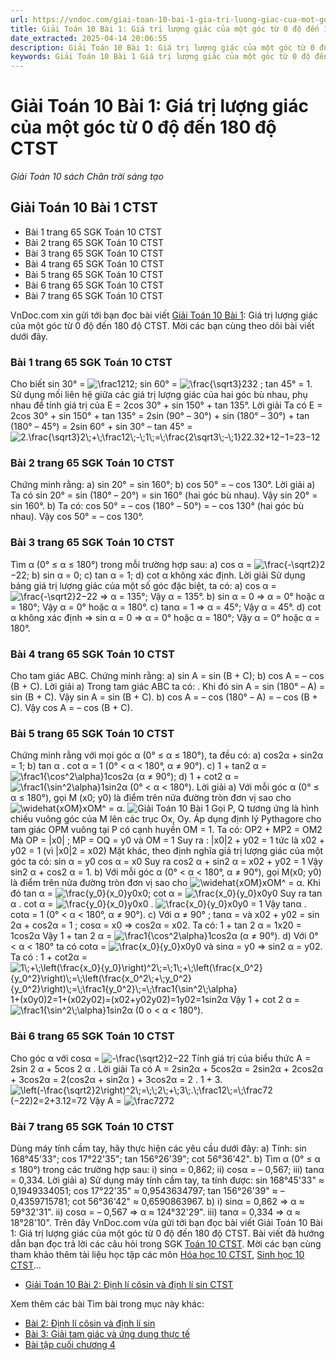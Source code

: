 ```yaml
---
url: https://vndoc.com/giai-toan-10-bai-1-gia-tri-luong-giac-cua-mot-goc-tu-0-do-den-180-do-ctst-275492
title: Giải Toán 10 Bài 1: Giá trị lượng giác của một góc từ 0 độ đến 180 độ CTST - Giải Toán 10 sách Chân trời sáng tạo - VnDoc.com
date_extracted: 2025-04-14 20:06:55
description: Giải Toán 10 Bài 1: Giá trị lượng giác của một góc từ 0 độ đến 180 độ CTST được VnDoc.com sưu tầm và xin gửi tới bạn đọc cùng tham khảo.
keywords: Giải Toán 10 Bài 1 Giá trị lượng giác của một góc từ 0 độ đến 180 độ CTST,Giải Toán 10 Bài 1,giải toán 10,toán 10,toán lớp 10,toán 10 bài 1,giá trị lượng giác
---
```


# Giải Toán 10 Bài 1: Giá trị lượng giác của một góc từ 0 độ đến 180 độ CTST
 _Giải Toán 10 sách Chân trời sáng tạo_
## Giải Toán 10 Bài 1 CTST
  * Bài 1 trang 65 SGK Toán 10 CTST
  * Bài 2 trang 65 SGK Toán 10 CTST
  * Bài 3 trang 65 SGK Toán 10 CTST
  * Bài 4 trang 65 SGK Toán 10 CTST
  * Bài 5 trang 65 SGK Toán 10 CTST
  * Bài 6 trang 65 SGK Toán 10 CTST
  * Bài 7 trang 65 SGK Toán 10 CTST

VnDoc.com xin gửi tới bạn đọc bài viết [Giải Toán 10 Bài 1](<https://vndoc.com/giai-toan-10-bai-1-gia-tri-luong-giac-cua-mot-goc-tu-0-do-den-180-do-ctst-275492>): Giá trị lượng giác của một góc từ 0 độ đến 180 độ CTST. Mời các bạn cùng theo dõi bài viết dưới đây.
### Bài 1 trang 65 SGK Toán 10 CTST
Cho biết sin 30° = ![\\frac12](https://i.vdoc.vn/data/image/blank.png)12; sin 60° = ![\\frac{\\sqrt3}2](https://i.vdoc.vn/data/image/blank.png)32 ; tan 45° = 1. Sử dụng mối liên hệ giữa các giá trị lượng giác của hai góc bù nhau, phụ nhau để tính giá trị của E = 2cos 30° + sin 150° + tan 135°.
Lời giải
Ta có E = 2cos 30° + sin 150° + tan 135°
= 2sin \(90° – 30°\) + sin \(180° – 30°\) + tan \(180° – 45°\)
= 2sin 60° + sin 30° – tan 45° = ![2.\\frac{\\sqrt3}2\\;+\\;\\frac12\\;-\\;1\\;=\\;\\frac{2\\sqrt3\\;-\\;1}2](https://i.vdoc.vn/data/image/blank.png)2.32+12−1=23−12
### Bài 2 trang 65 SGK Toán 10 CTST
Chứng minh rằng:
a\) sin 20° = sin 160°;
b\) cos 50° = – cos 130°.
Lời giải
a\) Ta có sin 20° = sin \(180° – 20°\) = sin 160° \(hai góc bù nhau\).
Vậy sin 20° = sin 160°.
b\) Ta có: cos 50° = – cos \(180° – 50°\) = – cos 130° \(hai góc bù nhau\).
Vậy cos 50° = – cos 130°.
### Bài 3 trang 65 SGK Toán 10 CTST
Tìm α \(0° ≤ α ≤ 180°\) trong mỗi trường hợp sau:
a\) cos α = ![\\frac{-\\sqrt2}2](https://i.vdoc.vn/data/image/blank.png)−22;
b\) sin α = 0;
c\) tan α = 1;
d\) cot α không xác định.
Lời giải
Sử dụng bảng giá trị lượng giác của một số góc đặc biệt, ta có:
a\) cos α = ![\\frac{-\\sqrt2}2](https://i.vdoc.vn/data/image/blank.png)−22 ⇒ α = 135°;
Vậy α = 135°.
b\) sin α = 0 ⇒ α = 0° hoặc α = 180°;
Vậy α = 0° hoặc α = 180°.
c\) tanα = 1 ⇒ α = 45°;
Vậy α = 45°.
d\) cot α không xác định ⇒ sin α = 0 ⇒ α = 0° hoặc α = 180°;
Vậy α = 0° hoặc α = 180°.
### Bài 4 trang 65 SGK Toán 10 CTST
Cho tam giác ABC. Chứng minh rằng:
a\) sin A = sin \(B + C\);
b\) cos A = – cos \(B + C\).
Lời giải
a\) Trong tam giác ABC ta có: .
Khi đó sin A = sin \(180° – A\) = sin \(B + C\).
Vậy sin A = sin \(B + C\).
b\) cos A = – cos \(180° – A\) = – cos \(B + C\).
Vậy cos A = – cos \(B + C\).
### Bài 5 trang 65 SGK Toán 10 CTST
Chứng minh rằng với mọi góc α \(0° ≤ α ≤ 180°\), ta đều có:
a\) cos2α + sin2α = 1;
b\) tan α . cot α = 1 \(0° < α < 180°, α ≠ 90°\).
c\) 1 + tan2 α = ![\\frac1{\\cos^2\\alpha}](https://i.vdoc.vn/data/image/blank.png)1cos2⁡α \(α ≠ 90°\);
d\) 1 + cot2 α = ![\\frac1{\\sin^2\\alpha}](https://i.vdoc.vn/data/image/blank.png)1sin2⁡α \(0° < α < 180°\).
Lời giải
a\) Với mỗi góc α \(0° ≤ α ≤ 180°\), gọi M \(x0; y0\) là điểm trên nửa đường tròn đơn vị sao cho ![\\widehat{xOM}](https://i.vdoc.vn/data/image/blank.png)xOM^ = α.
![Giải Toán 10 Bài 1](https://i.vdoc.vn/data/image/2022/09/13/giai-toan-10-bai-1-gia-tri-luong-giac-1.jpg)
Gọi P, Q tương ứng là hình chiếu vuông góc của M lên các trục Ox, Oy.
Áp dụng định lý Pythagore cho tam giác OPM vuông tại P có cạnh huyền OM = 1.
Ta có: OP2 \+ MP2 = OM2
Mà OP = |x0| ; MP = OQ = y0 và OM = 1
Suy ra : |x0|2 \+ y02 = 1 tức là x02 \+ y02 = 1 \(vì |x0|2 = x02\)
Mặt khác, theo định nghĩa giá trị lượng giác của một góc ta có:
sin α = y0
cos α = x0
Suy ra cos2 α + sin2 α = x02 \+ y02 = 1
Vậy sin2 α + cos2 α = 1.
b\) Với mỗi góc α \(0° < α < 180°, α ≠ 90°\), gọi M\(x0; y0\) là điểm trên nửa đường tròn đơn vị sao cho ![\\widehat{xOM}](https://i.vdoc.vn/data/image/blank.png)xOM^ = α.
Khi đó tan α = ![\\frac{y_0}{x_0}](https://i.vdoc.vn/data/image/blank.png)y0x0; cot α = ![\\frac{x_0}{y_0}](https://i.vdoc.vn/data/image/blank.png)x0y0
Suy ra tan α . cot α = ![\\frac{y_0}{x_0}](https://i.vdoc.vn/data/image/blank.png)y0x0 . ![\\frac{x_0}{y_0}](https://i.vdoc.vn/data/image/blank.png)x0y0 = 1
Vậy tanα . cotα = 1 \(0° < α < 180°, α ≠ 90°\).
c\) Với α ≠ 90° ; tanα = và x02 \+ y02 = sin 2α \+ cos2α = 1 ; cosα = x0 ⇒ cos2α = x02.
Ta có: 1 + tan 2 α = 1x20 = 1cos2α
Vậy 1 + tan 2 α = ![\\frac1{\\cos^2\\alpha}](https://i.vdoc.vn/data/image/blank.png)1cos2⁡α \(α ≠ 90°\).
d\) Với 0° < α < 180° ta có cotα = ![\\frac{x_0}{y_0}](https://i.vdoc.vn/data/image/blank.png)x0y0 và sinα = y0 ⇒ sin2 α = y02.
Ta có : 1 + cot2α = ![1\\;+\\;\\left\(\\frac{x_0}{y_0}\\right\)^2\\;=\\;1\\;+\\;\\left\(\\frac{x_0^2}{y_0^2}\\right\)\\;=\\;\\left\(\\frac{x_0^2\\;+\\;y_0^2}{y_0^2}\\right\)\\;=\\;\\frac1{y_0^2}\\;=\\;\\frac1{\\sin^2\\;\\alpha}](https://i.vdoc.vn/data/image/blank.png)1+\(x0y0\)2=1+\(x02y02\)=\(x02+y02y02\)=1y02=1sin2α
Vậy 1 + cot 2 α = ![\\frac1{\\sin^2\\;\\alpha}](https://i.vdoc.vn/data/image/blank.png)1sin2α \(0 o < α < 180°\).
### Bài 6 trang 65 SGK Toán 10 CTST
Cho góc α với cosα = ![-\\frac{\\sqrt2}2](https://i.vdoc.vn/data/image/blank.png)−22 Tính giá trị của biểu thức A = 2sin 2 α + 5cos 2 α .
Lời giải
Ta có A = 2sin2α + 5cos2α
= 2sin2α + 2cos2α + 3cos2α
= 2\(cos2α + sin2α \) + 3cos2α
= 2 . 1 + 3. ![\\left\(-\\frac{\\sqrt2}2\\right\)^2\\;=\\;\\;2\\;+\\;3\\;.\\;\\frac12\\;=\\;\\frac72](https://i.vdoc.vn/data/image/blank.png)\(−22\)2=2+3.12=72
Vậy A = ![\\frac72](https://i.vdoc.vn/data/image/blank.png)72
### Bài 7 trang 65 SGK Toán 10 CTST
Dùng máy tính cầm tay, hãy thực hiện các yêu cầu dưới đây:
a\) Tính: sin 168°45'33"; cos 17°22'35"; tan 156°26'39"; cot 56°36'42".
b\) Tìm α \(0° ≤ α ≤ 180°\) trong các trường hợp sau:
i\) sinα = 0,862;
ii\) cosα =  – 0,567;
iii\) tanα = 0,334.
Lời giải
a\) Sử dụng máy tính cầm tay, ta tính được:
sin 168°45'33" ≈ 0,1949334051;
cos 17°22'35" ≈ 0,9543634797;
tan 156°26'39" ≈  – 0,4359715781;
cot 56°36'42" ≈ 0,6590863967.
b\)
i\) sinα = 0,862 ⇒ α ≈ 59°32'31".
ii\) cosα =  – 0,567 ⇒ α ≈ 124°32'29".
iii\) tanα = 0,334 ⇒ α ≈ 18°28'10".
Trên đây VnDoc.com vừa gửi tới bạn đọc bài viết Giải Toán 10 Bài 1: Giá trị lượng giác của một góc từ 0 độ đến 180 độ CTST. Bài viết đã hướng dẫn bạn đọc trả lời các câu hỏi trong SGK [Toán 10 CTST](<https://vndoc.com/toan-10-chan-troi-sang-tao-tap1>). Mời các bạn cùng tham khảo thêm tài liệu học tập các môn [Hóa học 10 CTST](<https://vndoc.com/hoa-10-chan-troi-sang-tao>), [Sinh học 10 CTST](<https://vndoc.com/sinh-hoc-10-chan-troi-sang-tao>)...
  * [Giải Toán 10 Bài 2: Định lí côsin và định lí sin CTST](<https://vndoc.com/giai-toan-10-bai-2-dinh-li-cosin-va-dinh-li-sin-ctst-275566>)

Xem thêm các bài Tìm bài trong mục này khác:
  * [Bài 2: Định lí côsin và định lí sin](</giai-toan-10-bai-2-dinh-li-cosin-va-dinh-li-sin-ctst-275566>)
  * [Bài 3: Giải tam giác và ứng dụng thực tế](</giai-toan-10-bai-3-giai-tam-giac-va-ung-dung-thuc-te-ctst-275580>)
  * [Bài tập cuối chương 4](</bai-tap-cuoi-chuong-4-ctst-278169>)

